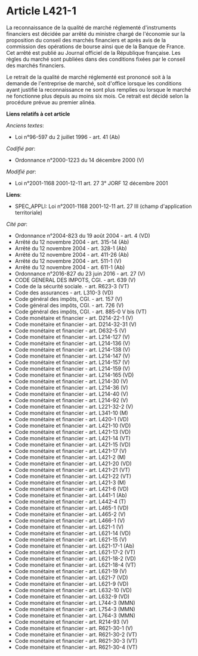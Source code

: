 # Article L421-1

La reconnaissance de la qualité de marché réglementé d'instruments financiers est décidée par arrêté du ministre chargé de
l'économie sur la proposition du conseil des marchés financiers et après avis de la commission des opérations de bourse ainsi
que de la Banque de France. Cet arrêté est publié au Journal officiel de la République française. Les règles du marché sont
publiées dans des conditions fixées par le conseil des marchés financiers.

Le retrait de la qualité de marché réglementé est prononcé soit à la demande de l'entreprise de marché, soit d'office lorsque
les conditions ayant justifié la reconnaissance ne sont plus remplies ou lorsque le marché ne fonctionne plus depuis au moins
six mois. Ce retrait est décidé selon la procédure prévue au premier alinéa.

**Liens relatifs à cet article**

_Anciens textes_:

  - Loi n°96-597 du 2 juillet 1996 - art. 41 (Ab)

_Codifié par_:

  - Ordonnance n°2000-1223 du 14 décembre 2000 (V)

_Modifié par_:

  - Loi n°2001-1168 2001-12-11 art. 27 3° JORF 12 décembre 2001

**Liens**:

  - SPEC_APPLI: Loi n°2001-1168 2001-12-11 art. 27 III (champ d'application territoriale)

_Cité par_:

  - Ordonnance n°2004-823 du 19 août 2004 - art. 4 (VD)
  - Arrêté du 12 novembre 2004 - art. 315-14 (Ab)
  - Arrêté du 12 novembre 2004 - art. 328-1 (Ab)
  - Arrêté du 12 novembre 2004 - art. 411-26 (Ab)
  - Arrêté du 12 novembre 2004 - art. 511-1 (V)
  - Arrêté du 12 novembre 2004 - art. 611-1 (Ab)
  - Ordonnance n°2016-827 du 23 juin 2016 - art. 27 (V)
  - CODE GENERAL DES IMPOTS, CGI. - art. 639 (V)
  - Code de la sécurité sociale. - art. R623-3 (VT)
  - Code des assurances - art. L310-3 (VD)
  - Code général des impôts, CGI. - art. 157 (V)
  - Code général des impôts, CGI. - art. 726 (V)
  - Code général des impôts, CGI. - art. 885-0 V bis (VT)
  - Code monétaire et financier - art. D214-22-1 (V)
  - Code monétaire et financier - art. D214-32-31 (V)
  - Code monétaire et financier - art. D632-5 (V)
  - Code monétaire et financier - art. L214-127 (V)
  - Code monétaire et financier - art. L214-136 (V)
  - Code monétaire et financier - art. L214-138 (V)
  - Code monétaire et financier - art. L214-147 (V)
  - Code monétaire et financier - art. L214-157 (V)
  - Code monétaire et financier - art. L214-159 (V)
  - Code monétaire et financier - art. L214-165 (VD)
  - Code monétaire et financier - art. L214-30 (V)
  - Code monétaire et financier - art. L214-36 (V)
  - Code monétaire et financier - art. L214-40 (V)
  - Code monétaire et financier - art. L214-92 (V)
  - Code monétaire et financier - art. L221-32-2 (V)
  - Code monétaire et financier - art. L341-10 (M)
  - Code monétaire et financier - art. L420-1 (VD)
  - Code monétaire et financier - art. L421-10 (VD)
  - Code monétaire et financier - art. L421-13 (VD)
  - Code monétaire et financier - art. L421-14 (VT)
  - Code monétaire et financier - art. L421-15 (VD)
  - Code monétaire et financier - art. L421-17 (V)
  - Code monétaire et financier - art. L421-2 (M)
  - Code monétaire et financier - art. L421-20 (VD)
  - Code monétaire et financier - art. L421-21 (VT)
  - Code monétaire et financier - art. L421-22 (VT)
  - Code monétaire et financier - art. L421-3 (M)
  - Code monétaire et financier - art. L421-6 (VD)
  - Code monétaire et financier - art. L441-1 (Ab)
  - Code monétaire et financier - art. L442-4 (T)
  - Code monétaire et financier - art. L465-1 (VD)
  - Code monétaire et financier - art. L465-2 (V)
  - Code monétaire et financier - art. L466-1 (V)
  - Code monétaire et financier - art. L621-1 (V)
  - Code monétaire et financier - art. L621-14 (VD)
  - Code monétaire et financier - art. L621-15 (V)
  - Code monétaire et financier - art. L621-17-1 (Ab)
  - Code monétaire et financier - art. L621-17-2 (VT)
  - Code monétaire et financier - art. L621-18-2 (VD)
  - Code monétaire et financier - art. L621-18-4 (VT)
  - Code monétaire et financier - art. L621-19 (V)
  - Code monétaire et financier - art. L621-7 (VD)
  - Code monétaire et financier - art. L621-9 (VD)
  - Code monétaire et financier - art. L632-10 (VD)
  - Code monétaire et financier - art. L632-9 (VD)
  - Code monétaire et financier - art. L744-3 (MMN)
  - Code monétaire et financier - art. L754-3 (MMN)
  - Code monétaire et financier - art. L764-3 (MMN)
  - Code monétaire et financier - art. R214-93 (V)
  - Code monétaire et financier - art. R621-30-1 (V)
  - Code monétaire et financier - art. R621-30-2 (VT)
  - Code monétaire et financier - art. R621-30-3 (VT)
  - Code monétaire et financier - art. R621-30-4 (VT)
